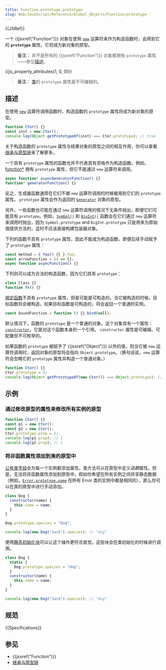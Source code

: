 ```yaml
---
title: Function.prototype.prototype
slug: Web/JavaScript/Reference/Global_Objects/Function/prototype
---
```


{{JSRef}}

一个 {{jsxref("Function")}} 对象在使用 [`new`](/zh-CN/docs/Web/JavaScript/Reference/Operators/new) 运算符来作为构造函数时，会用到它的 **`prototype`** 属性。它将成为新对象的原型。

> **备注：** 并不是所有的 {{jsxref("Function")}} 对象都拥有 `prototype` 属性——参见[描述](#描述)。

{{js_property_attributes(1, 0, 0)}}

> **备注：** [类](/zh-CN/docs/Web/JavaScript/Reference/Classes)的 `prototype` 属性是不可编辑的。

## 描述

在使用 [`new`](/zh-CN/docs/Web/JavaScript/Reference/Operators/new) 运算符调用函数时，构造函数的 `prototype` 属性将成为新对象的原型。

```js
function Ctor() {}
const inst = new Ctor();
console.log(Object.getPrototypeOf(inst) === Ctor.prototype); // true
```

关于构造函数的 `prototype` 属性与结果对象的原型之间的相互作用，你可以查看[继承与原型链](/zh-CN/docs/Web/JavaScript/Inheritance_and_the_prototype_chain#构造函数)来了解更多。

一个具有 `prototype` 属性的函数也并不代表其有资格作为构造函数。例如，[function\*](/zh-CN/docs/Web/JavaScript/Reference/Statements/function*) 拥有 `prototype` 属性，但它不能通过 `new` 运算符来调用。

```js
async function* asyncGeneratorFunction() {}
function* generatorFunction() {}
```

反之，生成器函数通常在它们不被 `new` 运算符调用的时候被用到它们的 `prototype` 属性。 `prototype` 属性会作为返回的 [`Generator`](/zh-CN/docs/Web/JavaScript/Reference/Global_Objects/Generator) 对象的原型。

另外，一些函数也可能在通过 `new` 运算符调用的情况下无条件抛出，即便它们可能具有 `prototype`。例如，[`Symbol()`](/zh-CN/docs/Web/JavaScript/Reference/Global_Objects/Symbol/Symbol) 和 [`BigInt()`](/zh-CN/docs/Web/JavaScript/Reference/Global_Objects/BigInt/BigInt) 函数会在它们通过 `new` 运算符来调用时抛出，因为 `Symbol.prototype` and `BigInt.prototype` 只是用来为原始值提供方法的，这时不应该直接构建包装器对象。

下列的函数不具有 `prototype` 属性，因此不能成为构造函数，即便后续手动赋予了 `prototype` 属性：

```js
const method = { foo() {} }.foo;
const arrowFunction = () => {};
async function asyncFunction() {}
```

下列则可以成为合法的构造函数，因为它们具有 `prototype`：

```js
class Class {}
function fn() {}
```

[绑定函数](/zh-CN/docs/Web/JavaScript/Reference/Global_Objects/Function/bind)不具有 `prototype` 属性，但是可能是可构造的。当它被构造的时候，目标函数将会被构造，如果目标函数是可构造的，将会返回一个普通的实例。

```js
const boundFunction = function () {}.bind(null);
```

默认情况下，函数的 `prototype` 是一个普通的对象。这个对象具有一个属性：[`constructor`](/zh-CN/docs/Web/JavaScript/Reference/Global_Objects/Object/constructor)。它是对这个函数本身的一个引用。 `constructor` 属性是可编辑、可配置但不可枚举的。

如果函数的 `prototype` 被赋予了 {{jsxref("Object")}} 以外的值，则当它被 `new` 运算符调用时，返回对象的原型将会指向 `Object.prototype`。（换句话说，`new` 运算符会忽略它的 `prototype` 属性并构造一个普通对象。）

```js
function Ctor() {}
Ctor.prototype = 3;
console.log(Object.getPrototypeOf(new Ctor()) === Object.prototype); // true
```

## 示例

### 通过修改原型的属性来修改所有实例的原型

```js
function Ctor() {}
const p1 = new Ctor();
const p2 = new Ctor();
Ctor.prototype.prop = 1;
console.log(p1.prop); // 1
console.log(p2.prop); // 1
```

### 将非函数属性添加到类的原型中

[公有类字段](/zh-CN/docs/Web/JavaScript/Reference/Classes/Public_class_fields)会为每一个实例都添加属性。类方法可以在原型中定义*函数*属性。但是，无法将非函数属性添加到原型中。假如你希望在所有实例之间共享静态数据（例如，[`Error.prototype.name`](/zh-CN/docs/Web/JavaScript/Reference/Global_Objects/Error/name) 在所有 Error 类的实例中都是相同的），那么你可以在类的原型中进行手动添加。

```js
class Dog {
  constructor(name) {
    this.name = name;
  }
}

Dog.prototype.species = "dog";

console.log(new Dog("Jack").species); // "dog"
```

使用[静态初始化块](/zh-CN/docs/Web/JavaScript/Reference/Classes/Static_initialization_blocks)可以让这个操作更符合直觉。这些块会在类初始化的时候进行调用。

```js
class Dog {
  static {
    Dog.prototype.species = "dog";
  }
  constructor(name) {
    this.name = name;
  }
}

console.log(new Dog("Jack").species); // "dog"
```

## 规范

{{Specifications}}

## 参见

- {{jsxref("Function")}}
- [继承与原型链](/zh-CN/docs/Web/JavaScript/Inheritance_and_the_prototype_chain#constructors)
